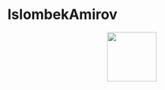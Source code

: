 # IslombekAmirov
<div id="header" align="center">
  <img src="https://media.giphy.com/media/YYW0hHizzIOrlhimPG/giphy.gift" width="100"/>
</div>
